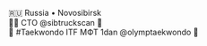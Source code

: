 :ru: Russia • Novosibirsk <br>
👨‍💻 CTO @sibtruckscan 🚛 <br> 
🥋 #Taekwondo ITF МФТ 1dan @olymptaekwondo 🥊 <br>


<!--
**alexander-farafonov/alexander-farafonov** is a ✨ _special_ ✨ repository because its `README.md` (this file) appears on your GitHub profile.

Here are some ideas to get you started:

- 🔭 I’m currently working on ...
- 🌱 I’m currently learning ...
- 👯 I’m looking to collaborate on ...
- 🤔 I’m looking for help with ...
- 💬 Ask me about ...
- 📫 How to reach me: ...
- 😄 Pronouns: ...
- ⚡ Fun fact: ...
-->
